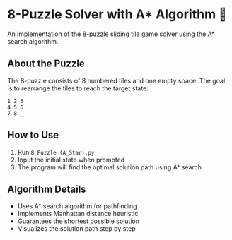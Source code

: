 # 8-Puzzle Solver with A* Algorithm 🧩

An implementation of the 8-puzzle sliding tile game solver using the A* search algorithm.

## About the Puzzle
The 8-puzzle consists of 8 numbered tiles and one empty space. The goal is to rearrange the tiles to reach the target state:
```
1 2 3
4 5 6
7 8 _
```

## How to Use
1. Run `8 Puzzle (A_Star).py`
2. Input the initial state when prompted
3. The program will find the optimal solution path using A* search

## Algorithm Details
- Uses A* search algorithm for pathfinding
- Implements Manhattan distance heuristic
- Guarantees the shortest possible solution
- Visualizes the solution path step by step 